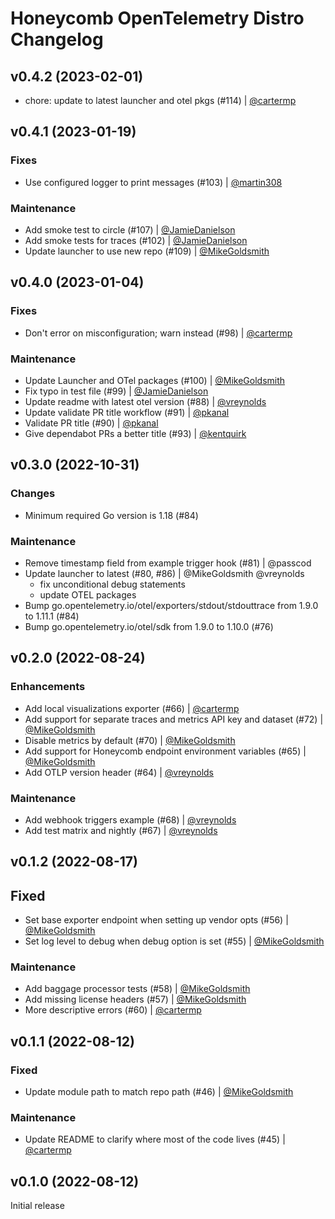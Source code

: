 # Honeycomb OpenTelemetry Distro Changelog

## v0.4.2 (2023-02-01)

- chore: update to latest launcher and otel pkgs (#114) | [@cartermp](https://github.com/cartermp)

## v0.4.1 (2023-01-19)

### Fixes

- Use configured logger to print messages (#103) | [@martin308](https://github.com/martin308)

### Maintenance

- Add smoke test to circle (#107) | [@JamieDanielson](https://github.com/jamiedanielson)
- Add smoke tests for traces (#102) | [@JamieDanielson](https://github.com/jamiedanielson)
- Update launcher to use new repo (#109) | [@MikeGoldsmith](https://github.com/MikeGoldsmith)

## v0.4.0 (2023-01-04)

### Fixes

- Don't error on misconfiguration; warn instead (#98) | [@cartermp](https://github.com/cartermp)

### Maintenance

- Update Launcher and OTel packages (#100) | [@MikeGoldsmith](https://github.com/MikeGoldsmith)
- Fix typo in test file (#99) | [@JamieDanielson](https://github.com/jamiedanielson)
- Update readme with latest otel version (#88) | [@vreynolds](https://github.com/vreynolds)
- Update validate PR title workflow (#91) | [@pkanal](https://github.com/pkanal)
- Validate PR title (#90) | [@pkanal](https://github.com/pkanal)
- Give dependabot PRs a better title (#93) | [@kentquirk](https://github.com/kentquirk)

## v0.3.0 (2022-10-31)

### Changes

- Minimum required Go version is 1.18 (#84)

### Maintenance

- Remove timestamp field from example trigger hook (#81) | @passcod
- Update launcher to latest (#80, #86) | @MikeGoldsmith @vreynolds
  - fix unconditional debug statements
  - update OTEL packages
- Bump go.opentelemetry.io/otel/exporters/stdout/stdouttrace from 1.9.0 to 1.11.1 (#84)
- Bump go.opentelemetry.io/otel/sdk from 1.9.0 to 1.10.0 (#76)

## v0.2.0 (2022-08-24)

### Enhancements

- Add local visualizations exporter (#66) | [@cartermp](https://github.com/cartermp)
- Add support for separate traces and metrics API key and dataset (#72) | [@MikeGoldsmith](https://github.com/MikeGoldsmith)
- Disable metrics by default (#70) | [@MikeGoldsmith](https://github.com/MikeGoldsmith)
- Add support for Honeycomb endpoint environment variables (#65) | [@MikeGoldsmith](https://github.com/MikeGoldsmith)
- Add OTLP version header (#64) | [@vreynolds](https://github.com/vreynolds)

### Maintenance

- Add webhook triggers example (#68) | [@vreynolds](https://github.com/vreynolds)
- Add test matrix and nightly (#67) | [@vreynolds](https://github.com/vreynolds)

## v0.1.2 (2022-08-17)

## Fixed

- Set base exporter endpoint when setting up vendor opts (#56) | [@MikeGoldsmith](https://github.com/MikeGoldsmith)
- Set log level to debug when debug option is set (#55) | [@MikeGoldsmith](https://github.com/MikeGoldsmith)

### Maintenance

- Add baggage processor tests (#58) | [@MikeGoldsmith](https://github.com/MikeGoldsmith)
- Add missing license headers (#57) | [@MikeGoldsmith](https://github.com/MikeGoldsmith)
- More descriptive errors (#60) | [@cartermp](https://github.com/cartermp)

## v0.1.1 (2022-08-12)

### Fixed

- Update module path to match repo path (#46) | [@MikeGoldsmith](https://github.com/MikeGoldsmith)

### Maintenance

- Update README to clarify where most of the code lives (#45) | [@cartermp](https://github.com/cartermp)

## v0.1.0 (2022-08-12)

Initial release
